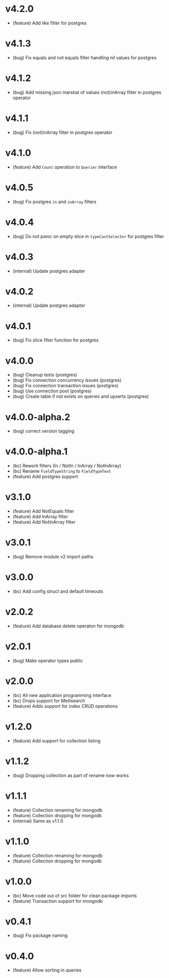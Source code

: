 # v4.2.0

-   (feature) Add like filter for postgres

# v4.1.3

-   (bug) Fix equals and not equals filter handling nil values for postgres

# v4.1.2

-   (bug) Add missing json marshal of values (not)inArray filter in postgres operator

# v4.1.1

-   (bug) Fix (not)inArray filter in postgres operator

# v4.1.0

-   (feature) Add `Count` operation to `Querier` interface

# v4.0.5

-   (bug) Fix postgres `in` and `inArray` filters

# v4.0.4

-   (bug) Do not panic on empty slice in `typeCastSelector` for postgres filter

# v4.0.3

-   (internal) Update postgres adapter

# v4.0.2

-   (internal) Update postgres adapter

# v4.0.1

-   (bug) Fix slice filter function for postgres

# v4.0.0

-   (bug) Cleanup tests (postgres)
-   (bug) Fix connection concurrency issues (postgres)
-   (bug) Fix connection transaction issues (postgres)
-   (bug) Use connection pool (postgres)
-   (bug) Create table if not exists on queries and upserts (postgres)

# v4.0.0-alpha.2

-   (bug) correct version tagging

# v4.0.0-alpha.1

-   (bc) Rework filters (In / NotIn / InArray / NotInArray)
-   (bc) Rename `FieldTypeString` to `FieldTypeText`
-   (feature) Add postgres support

# v3.1.0

-   (feature) Add NotEquals filter
-   (feature) Add InArray filter
-   (feature) Add NotInArray filter

# v3.0.1

-   (bug) Remove module v2 import paths

# v3.0.0

-   (bc) Add config struct and default timeouts

# v2.0.2

-   (feature) Add database delete operaton for mongodb

# v2.0.1

-   (bug) Make operator types public

# v2.0.0

-   (bc) All new application programming interface
-   (bc) Drops support for Meilisearch
-   (feature) Adds support for index CRUD operations

# v1.2.0

-   (feature) Add support for collection listing

# v1.1.2

-   (bug) Dropping collection as part of rename now works

# v1.1.1

-   (feature) Collection renaming for mongodb
-   (feature) Collection dropping for mongodb
-   (internal) Same as v1.1.0

# v1.1.0

-   (feature) Collection renaming for mongodb
-   (feature) Collection dropping for mongodb

# v1.0.0

-   (bc) Move code out of src folder for clean package imports
-   (feature) Transaction support for mongodb

# v0.4.1

-   (bug) Fix package naming

# v0.4.0

-   (feature) Allow sorting in queries
